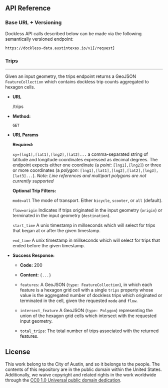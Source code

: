 ## API Reference

### Base URL + Versioning

Dockless API calls described below can be made via the following semantically versioned endpoint:

`https://dockless-data.austintexas.io/v1[/request]`

### Trips
----

Given an input geometry, the trips endpoint returns a GeoJSON `FeatureCollection` which contains dockless trip counts aggregated to hexagon cells.

* **URL**

  /trips

* **Method:**

  `GET`
  
*  **URL Params**

    **Required:**

    `xy=[lng1],[lat1],[lng2],[lat2]...` a comma-separated string of latitude and longitude coordinates expressed as decimal degrees. The endpoint expects either one coordinate (a *point*: `[lng1],[lng2]`) or three or more coordinates (a *polygon*: `[lng1],[lat1],[lng2],[lat2],[lng3],[lat3]...`).
    *Note: Line references and multipart polygons are not currently supported*

    **Optional Trip Filters:**

    `mode=all` The mode of transport. Either `bicycle`, `scooter`, or `all` (default).

    `flow=origin` Indicates if trips originated in the input geometry (`origin`) or terminated in the input geometry (`destination`).

    `start_time` A unix timestamp in millseconds which will select for trips that began at or after the given timestamp.

    `end_time` A unix timestamp in millseconds which will select for trips that ended before the given timestamp.

* **Success Response:**

    * **Code:** 200

    * **Content:** `{...}`

    - `features`:
        A GeoJSON (`type: FeatureCollection`), in which each feature is a hexagon grid cell with a single `trips` property whose value is the aggregated number of dockless trips which originated or terminated in the cell, given the requested `mode` and `flow`.

    - `intersect_feature`
        A GeoJSON (`type: Polygon`) representing the union of the hexagon grid cells which intersect with the requested input geometry.

  - `total_trips`:
        The total number of trips associated with the returned features.
        
## License

This work belong to the City of Austin, and so it belongs to the people. The contents of this repository are in the public domain within the United States. Additionally, we waive copyright and related rights in the work worldwide through the [CC0 1.0 Universal public domain dedication](https://creativecommons.org/publicdomain/zero/1.0/).
